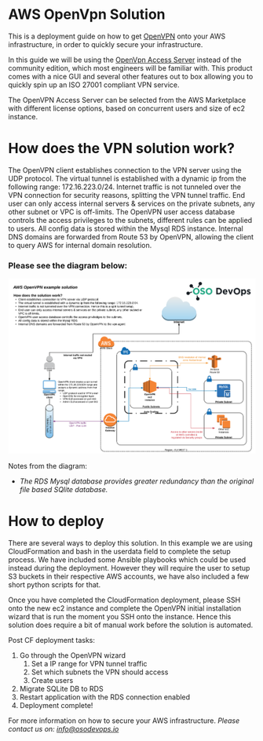AWS OpenVpn Solution
====================
This is a deployment guide on how to get [OpenVPN](https://openvpn.net/) onto your AWS infrastructure, in order to quickly secure your infrastructure.

In this guide we will be using the [OpenVpn Access Server](https://openvpn.net/index.php/access-server/on-amazon-cloud.html) instead of the
community edition, which most engineers will be familiar with. This product comes with a nice GUI and several other features out to box allowing 
you to quickly spin up an ISO 27001 compliant VPN service.

The OpenVPN Access Server can be selected from the AWS Marketplace with different license options, based on concurrent users and size of ec2 instance.

How does the VPN solution work?
===============================

The OpenVPN client establishes connection to the VPN server using the UDP protocol.
The virtual tunnel is established with a dynamic ip from the following range: 172.16.223.0/24.
Internet traffic is not tunneled over the VPN connection for security reasons, splitting the VPN tunnel traffic. 
End user can only access internal servers & services on the private subnets, any other subnet or VPC is off-limits.
The OpenVPN user access database controls the access privileges to the subnets, different rules can be applied to users.
All config data is stored within the Mysql RDS instance. 
Internal DNS domains are forwarded from Route 53 by OpenVPN, allowing the client to query AWS for internal domain resolution.

### Please see the diagram below:
![Architecture](aws-openvpn-example-solution-architecture.png)

Notes from the diagram:
* *The RDS Mysql database provides greater redundancy than the original file based SQlite database.*

How to deploy
=============

There are several ways to deploy this solution. In this example we are using CloudFormation and bash in the userdata field 
to complete the setup process. We have included some Ansible playbooks which could be used instead during the deployment.
However they will require the user to setup S3 buckets in their respective AWS accounts, we have also included a few short
python scripts for that. 

Once you have completed the CloudFormation deployment, please SSH onto the new ec2 instance and complete the 
OpenVPN initial installation wizard that is run the moment you SSH onto the instance. 
Hence this solution does require a bit of manual work before the solution is automated.

Post CF deployment tasks:

1. Go through the OpenVPN wizard
    1. Set a IP range for VPN tunnel traffic
    2. Set which subnets the VPN should access
    3. Create users
2. Migrate SQLite DB to RDS
3. Restart application with the RDS connection enabled
4. Deployment complete!

For more information on how to secure your AWS infrastructure.
*Please contact us on: info@osodevops.io*